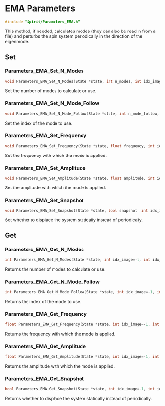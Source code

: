 

EMA Parameters
====================================================================

```C
#include "Spirit/Parameters_EMA.h"
```

This method, if needed, calculates modes (they can also be read in from a file)
and perturbs the spin system periodically in the direction of the eigenmode.



Set
--------------------------------------------------------------------



### Parameters_EMA_Set_N_Modes

```C
void Parameters_EMA_Set_N_Modes(State *state, int n_modes, int idx_image=-1, int idx_chain=-1)
```

Set the number of modes to calculate or use.



### Parameters_EMA_Set_N_Mode_Follow

```C
void Parameters_EMA_Set_N_Mode_Follow(State *state, int n_mode_follow, int idx_image=-1, int idx_chain=-1)
```

Set the index of the mode to use.



### Parameters_EMA_Set_Frequency

```C
void Parameters_EMA_Set_Frequency(State *state, float frequency, int idx_image=-1, int idx_chain=-1)
```

Set the frequency with which the mode is applied.



### Parameters_EMA_Set_Amplitude

```C
void Parameters_EMA_Set_Amplitude(State *state, float amplitude, int idx_image=-1, int idx_chain=-1)
```

Set the amplitude with which the mode is applied.



### Parameters_EMA_Set_Snapshot

```C
void Parameters_EMA_Set_Snapshot(State *state, bool snapshot, int idx_image=-1, int idx_chain=-1)
```

Set whether to displace the system statically instead of periodically.



Get
--------------------------------------------------------------------



### Parameters_EMA_Get_N_Modes

```C
int Parameters_EMA_Get_N_Modes(State *state, int idx_image=-1, int idx_chain=-1)
```

Returns the number of modes to calculate or use.



### Parameters_EMA_Get_N_Mode_Follow

```C
int Parameters_EMA_Get_N_Mode_Follow(State *state, int idx_image=-1, int idx_chain=-1)
```

Returns the index of the mode to use.



### Parameters_EMA_Get_Frequency

```C
float Parameters_EMA_Get_Frequency(State *state, int idx_image=-1, int idx_chain=-1)
```

Returns the frequency with which the mode is applied.



### Parameters_EMA_Get_Amplitude

```C
float Parameters_EMA_Get_Amplitude(State *state, int idx_image=-1, int idx_chain=-1)
```

Returns the amplitude with which the mode is applied.



### Parameters_EMA_Get_Snapshot

```C
bool Parameters_EMA_Get_Snapshot(State *state, int idx_image=-1, int idx_chain=-1)
```

Returns whether to displace the system statically instead of periodically.


